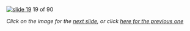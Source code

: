[![slide 19](https://dl.dropboxusercontent.com/u/2977490/presentations/cookbook/img19.jpg)](20.md)
19 of 90

_Click on the image for the [next slide](20.md), or click [here for the previous one](18.md)_